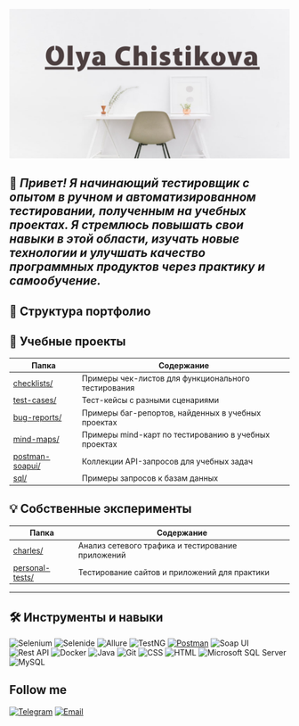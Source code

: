 ![Header](https://github.com/OlyaChistikova/OlyaChistikova/blob/main/OlyaChistikova/asserts/Background.png)

## 👋 *Привет! Я начинающий тестировщик с опытом в ручном и автоматизированном тестировании, полученным на учебных проектах. Я стремлюсь повышать свои навыки в этой области, изучать новые технологии и улучшать качество программных продуктов через практику и самообучение.*

## 📂 Структура портфолио

## 📝 Учебные проекты
| Папка                                             | Содержание                                            |
|---------------------------------------------------|-------------------------------------------------------|
| [checklists/](OlyaChistikova/checklists/)         | Примеры чек-листов для функционального тестирования   |
| [test-cases/](OlyaChistikova/test-cases/)         | Тест-кейсы с разными сценариями                       |
| [bug-reports/](OlyaChistikova/bug-reports/)       | Примеры баг-репортов, найденных в учебных проектах    |
| [mind-maps/](OlyaChistikova/mind-maps/)           | Примеры  mind-карт по тестированию в учебных проектах |
| [postman-soapui/](OlyaChistikova/postman-soapui/) | Коллекции API-запросов для учебных задач              |
| [sql/](OlyaChistikova/sql/)                       | Примеры запросов к базам данных                       |

## 💡 Собственные эксперименты
| Папка                              | Содержание                                        |
|------------------------------------|---------------------------------------------------|
| [charles/](charles/)               | Анализ сетевого трафика и тестирование приложений |
| [personal-tests/](personal-tests/) | Тестирование сайтов и приложений для практики     |

---

## 🛠️ Инструменты и навыки
![Selenium](https://img.shields.io/badge/Selenium-43B02A?logo=selenium&logoColor=fff)
![Selenide](https://custom-icon-badges.demolab.com/badge/Selenide-4479A1?logo=selenide-created)
![Allure](https://custom-icon-badges.demolab.com/badge/Allure-F24E1E?logo=logo-report-sign)
![TestNG](https://custom-icon-badges.demolab.com/badge/TestNG-CC2927?logo=testng-icon)
[![Postman](https://img.shields.io/badge/Postman-FF6C37?logo=postman&logoColor=white)](#)
![Soap UI](https://custom-icon-badges.demolab.com/badge/Soap_UI-F24E1E?logo=soap-ui)
![Rest API](https://custom-icon-badges.demolab.com/badge/Rest_API-F24E1E)
![Docker](https://img.shields.io/badge/Docker-2496ED?logo=docker&logoColor=fff)
![Java](https://img.shields.io/badge/Java-%23ED8B00.svg?logo=openjdk&logoColor=white)
![Git](https://img.shields.io/badge/Git-F05032?logo=git&logoColor=fff)
![CSS](https://img.shields.io/badge/CSS-639?logo=css&logoColor=fff)
![HTML](https://img.shields.io/badge/HTML-%23E34F26.svg?logo=html5&logoColor=white)
![Microsoft SQL Server](https://custom-icon-badges.demolab.com/badge/Microsoft%20SQL%20Server-CC2927?logo=mssqlserver-white&logoColor=white)
![MySQL](https://img.shields.io/badge/MySQL-4479A1?logo=mysql&logoColor=fff)


## Follow me
[![Telegram](https://img.shields.io/badge/Telegram-2CA5E0?logo=telegram&logoColor=white)](https://t.me/liolika)
[![Email](https://custom-icon-badges.demolab.com/badge/mail-F24E1E?logo=mail)](https://olya.chistikova@mail.ru)
